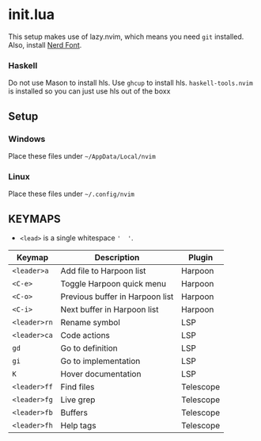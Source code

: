 # init.lua
This setup makes use of lazy.nvim, which means you need `git` installed.
Also, install [Nerd Font](https://www.nerdfonts.com/font-downloads).

### Haskell
Do not use Mason to install hls. Use `ghcup` to install hls. `haskell-tools.nvim` is installed so you can just use hls out of the boxx

## Setup
### Windows
Place these files under `~/AppData/Local/nvim`

### Linux
Place these files under `~/.config/nvim`

## KEYMAPS
- `<lead>` is a single whitespace `'  '`.

| Keymap        | Description                      | Plugin    |
|---------------|----------------------------------|-----------|
| `<leader>a`   | Add file to Harpoon list         | Harpoon   |
| `<C-e>`       | Toggle Harpoon quick menu        | Harpoon   |
| `<C-o>`       | Previous buffer in Harpoon list  | Harpoon   |
| `<C-i>`       | Next buffer in Harpoon list      | Harpoon   |
| `<leader>rn`  | Rename symbol                    | LSP       |
| `<leader>ca`  | Code actions                     | LSP       |
| `gd`          | Go to definition                 | LSP       |
| `gi`          | Go to implementation             | LSP       |
| `K`           | Hover documentation              | LSP       |
| `<leader>ff`  | Find files                       | Telescope |
| `<leader>fg`  | Live grep                        | Telescope |
| `<leader>fb`  | Buffers                          | Telescope |
| `<leader>fh`  | Help tags                        | Telescope |

